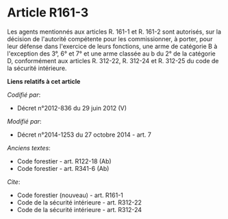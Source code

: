 # Article R161-3

Les agents mentionnés aux articles R. 161-1 et R. 161-2 sont autorisés, sur la décision de l'autorité compétente pour les
commissionner, à porter, pour leur défense dans l'exercice de leurs fonctions, une arme de catégorie B à l'exception des 3°,
6° et 7° et une arme classée au b du 2° de la catégorie D, conformément aux articles R. 312-22, R. 312-24 et R. 312-25 du
code de la sécurité intérieure.

**Liens relatifs à cet article**

_Codifié par_:

  - Décret n°2012-836 du 29 juin 2012 (V)

_Modifié par_:

  - Décret n°2014-1253 du 27 octobre 2014 - art. 7

_Anciens textes_:

  - Code forestier - art. R122-18 (Ab)
  - Code forestier - art. R341-6 (Ab)

_Cite_:

  - Code forestier (nouveau) - art. R161-1
  - Code de la sécurité intérieure - art. R312-22
  - Code de la sécurité intérieure - art. R312-24
